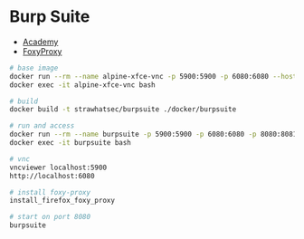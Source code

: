 # Burp Suite

* [Academy](https://portswigger.net/web-security)
* [FoxyProxy](https://getfoxyproxy.org)

```bash
# base image
docker run --rm --name alpine-xfce-vnc -p 5900:5900 -p 6080:6080 --hostname alpine edgelevel/alpine-xfce-vnc
docker exec -it alpine-xfce-vnc bash

# build
docker build -t strawhatsec/burpsuite ./docker/burpsuite

# run and access
docker run --rm --name burpsuite -p 5900:5900 -p 6080:6080 -p 8080:8081 strawhatsec/burpsuite
docker exec -it burpsuite bash

# vnc
vncviewer localhost:5900
http://localhost:6080

# install foxy-proxy
install_firefox_foxy_proxy

# start on port 8080
burpsuite
```
